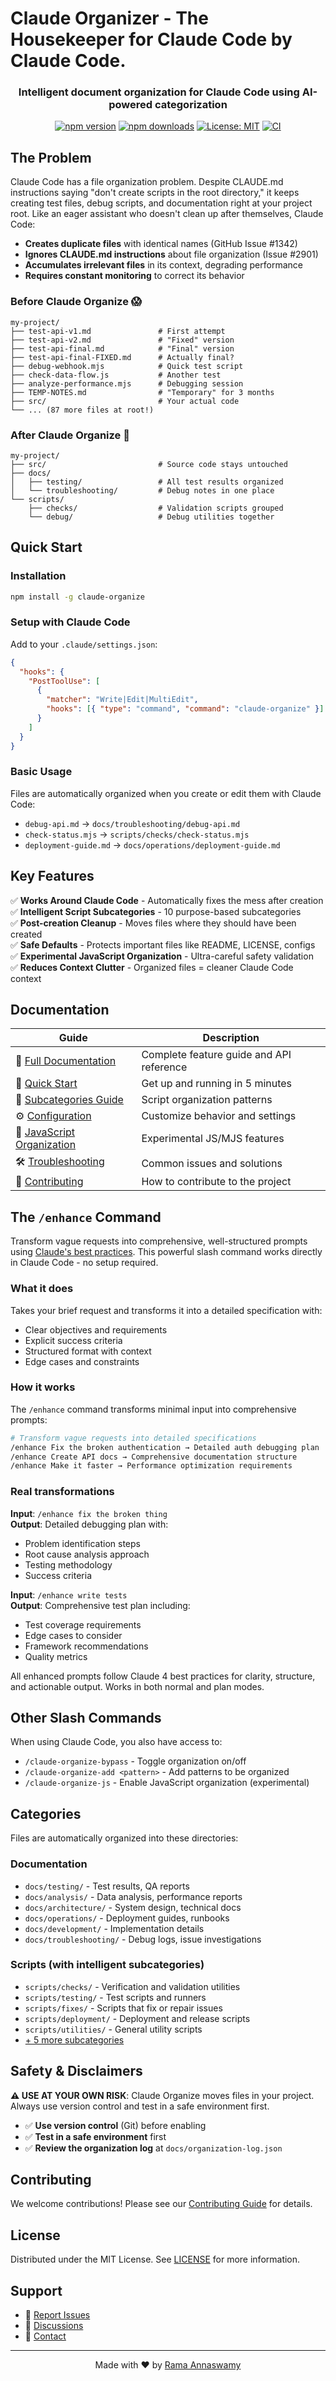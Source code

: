 # Claude Organizer - The Housekeeper for Claude Code by Claude Code.

<div align="center">

<h3>Intelligent document organization for Claude Code using AI-powered categorization</h3>

[![npm version](https://badge.fury.io/js/claude-organize.svg)](https://www.npmjs.com/package/claude-organize)
[![npm downloads](https://img.shields.io/npm/dm/claude-organize.svg)](https://www.npmjs.com/package/claude-organize)
[![License: MIT](https://img.shields.io/badge/License-MIT-yellow.svg)](https://opensource.org/licenses/MIT)
[![CI](https://github.com/ramakay/claude-organizer/actions/workflows/ci.yml/badge.svg)](https://github.com/ramakay/claude-organizer/actions/workflows/ci.yml)

</div>

## The Problem

Claude Code has a file organization problem. Despite CLAUDE.md instructions saying "don't create scripts in the root directory," it keeps creating test files, debug scripts, and documentation right at your project root. Like an eager assistant who doesn't clean up after themselves, Claude Code:

- **Creates duplicate files** with identical names (GitHub Issue #1342)
- **Ignores CLAUDE.md instructions** about file organization (Issue #2901)
- **Accumulates irrelevant files** in its context, degrading performance
- **Requires constant monitoring** to correct its behavior

### Before Claude Organize 😱

```
my-project/
├── test-api-v1.md               # First attempt
├── test-api-v2.md               # "Fixed" version
├── test-api-final.md            # "Final" version
├── test-api-final-FIXED.md      # Actually final?
├── debug-webhook.mjs            # Quick test script
├── check-data-flow.js           # Another test
├── analyze-performance.mjs      # Debugging session
├── TEMP-NOTES.md                # "Temporary" for 3 months
├── src/                         # Your actual code
└── ... (87 more files at root!)
```

### After Claude Organize 🎉

```
my-project/
├── src/                         # Source code stays untouched
├── docs/
│   ├── testing/                 # All test results organized
│   └── troubleshooting/         # Debug notes in one place
└── scripts/
    ├── checks/                  # Validation scripts grouped
    └── debug/                   # Debug utilities together
```

## Quick Start

### Installation

```bash
npm install -g claude-organize
```

### Setup with Claude Code

Add to your `.claude/settings.json`:

```json
{
  "hooks": {
    "PostToolUse": [
      {
        "matcher": "Write|Edit|MultiEdit",
        "hooks": [{ "type": "command", "command": "claude-organize" }]
      }
    ]
  }
}
```

### Basic Usage

Files are automatically organized when you create or edit them with Claude Code:

- `debug-api.md` → `docs/troubleshooting/debug-api.md`
- `check-status.mjs` → `scripts/checks/check-status.mjs`
- `deployment-guide.md` → `docs/operations/deployment-guide.md`

## Key Features

✅ **Works Around Claude Code** - Automatically fixes the mess after creation  
✅ **Intelligent Script Subcategories** - 10 purpose-based subcategories  
✅ **Post-creation Cleanup** - Moves files where they should have been created  
✅ **Safe Defaults** - Protects important files like README, LICENSE, configs  
✅ **Experimental JavaScript Organization** - Ultra-careful safety validation  
✅ **Reduces Context Clutter** - Organized files = cleaner Claude Code context

## Documentation

| **Guide**                                                   | **Description**                          |
| ----------------------------------------------------------- | ---------------------------------------- |
| 📖 [Full Documentation](docs/)                              | Complete feature guide and API reference |
| 🚀 [Quick Start](docs/quick-start.md)                       | Get up and running in 5 minutes          |
| 📂 [Subcategories Guide](docs/subcategories.md)             | Script organization patterns             |
| ⚙️ [Configuration](docs/configuration.md)                   | Customize behavior and settings          |
| 🔧 [JavaScript Organization](docs/js-organization-guide.md) | Experimental JS/MJS features             |
| 🛠️ [Troubleshooting](docs/troubleshooting/)                 | Common issues and solutions              |
| 🤝 [Contributing](CONTRIBUTING.md)                          | How to contribute to the project         |

## The `/enhance` Command

Transform vague requests into comprehensive, well-structured prompts using [Claude's best practices](https://docs.anthropic.com/en/docs/build-with-claude/prompt-engineering/claude-4-best-practices). This powerful slash command works directly in Claude Code - no setup required.

### What it does

Takes your brief request and transforms it into a detailed specification with:

- Clear objectives and requirements
- Explicit success criteria
- Structured format with context
- Edge cases and constraints

### How it works

The `/enhance` command transforms minimal input into comprehensive prompts:

```bash
# Transform vague requests into detailed specifications
/enhance Fix the broken authentication → Detailed auth debugging plan
/enhance Create API docs → Comprehensive documentation structure
/enhance Make it faster → Performance optimization requirements
```

### Real transformations

**Input**: `/enhance fix the broken thing`  
**Output**: Detailed debugging plan with:

- Problem identification steps
- Root cause analysis approach
- Testing methodology
- Success criteria

**Input**: `/enhance write tests`  
**Output**: Comprehensive test plan including:

- Test coverage requirements
- Edge cases to consider
- Framework recommendations
- Quality metrics

All enhanced prompts follow Claude 4 best practices for clarity, structure, and actionable output. Works in both normal and plan modes.

## Other Slash Commands

When using Claude Code, you also have access to:

- `/claude-organize-bypass` - Toggle organization on/off
- `/claude-organize-add <pattern>` - Add patterns to be organized
- `/claude-organize-js` - Enable JavaScript organization (experimental)

## Categories

Files are automatically organized into these directories:

### Documentation

- `docs/testing/` - Test results, QA reports
- `docs/analysis/` - Data analysis, performance reports
- `docs/architecture/` - System design, technical docs
- `docs/operations/` - Deployment guides, runbooks
- `docs/development/` - Implementation details
- `docs/troubleshooting/` - Debug logs, issue investigations

### Scripts (with intelligent subcategories)

- `scripts/checks/` - Verification and validation utilities
- `scripts/testing/` - Test scripts and runners
- `scripts/fixes/` - Scripts that fix or repair issues
- `scripts/deployment/` - Deployment and release scripts
- `scripts/utilities/` - General utility scripts
- [+ 5 more subcategories](docs/subcategories.md)

## Safety & Disclaimers

**⚠️ USE AT YOUR OWN RISK**: Claude Organize moves files in your project. Always use version control and test in a safe environment first.

- ✅ **Use version control** (Git) before enabling
- ✅ **Test in a safe environment** first
- ✅ **Review the organization log** at `docs/organization-log.json`

## Contributing

We welcome contributions! Please see our [Contributing Guide](CONTRIBUTING.md) for details.

## License

Distributed under the MIT License. See [LICENSE](LICENSE) for more information.

## Support

- 📝 [Report Issues](https://github.com/ramakay/claude-organize/issues)
- 💬 [Discussions](https://github.com/ramakay/claude-organize/discussions)
- 📧 [Contact](mailto:your-email@example.com)

---

<div align="center">
Made with ❤️ by <a href="https://github.com/ramakay">Rama Annaswamy</a>
</div>
